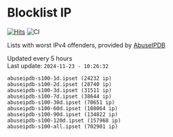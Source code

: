 # Blocklist IP

[![Hits](https://hits.seeyoufarm.com/api/count/incr/badge.svg?url=https%3A%2F%2Fgithub.com%2Fborestad%2Fblocklist-ip%2F&count_bg=%2379C83D&title_bg=%23555555&icon=&icon_color=%23E7E7E7&title=hits&edge_flat=false)](https://hits.seeyoufarm.com)  ![CI](https://img.shields.io/github/workflow/status/borestad/blocklist-ip/CI?style=flat-square)

Lists with worst IPv4 offenders, provided by [AbuseIPDB](https://www.abuseipdb.com/)

<!-- FOOTER-PLACEHOLDER -->
Updated every 5 hours<br>
Last update: `2024-11-23 - 10:26:32`
```
abuseipdb-s100-1d.ipset (24232 ip)
abuseipdb-s100-2d.ipset (28740 ip)
abuseipdb-s100-3d.ipset (31511 ip)
abuseipdb-s100-7d.ipset (38644 ip)
abuseipdb-s100-30d.ipset (70651 ip)
abuseipdb-s100-60d.ipset (108064 ip)
abuseipdb-s100-90d.ipset (134822 ip)
abuseipdb-s100-120d.ipset (157968 ip)
abuseipdb-s100-all.ipset (702901 ip)
```

